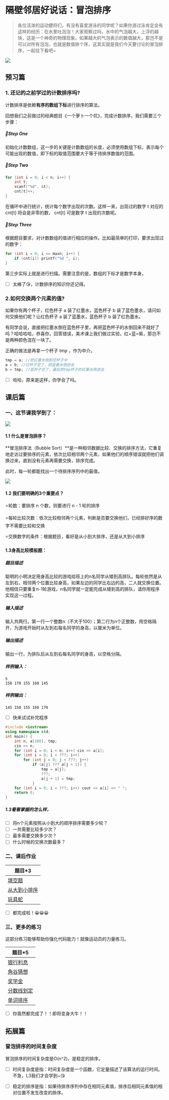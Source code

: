 # **隔壁邻居好说话：冒泡排序**

> 各位活泼的运动健将们，有没有喜爱游泳的同学呢？如果你游过泳肯定会有这样的经历：在水里吐泡泡！大家观察过吗，水中的气泡越大，上浮的越快，这是一个神奇的物理现象。如果越大的气泡表示的数值越大，那岂不是可以对所有泡泡，也就是数值排个序，这其实就是我们今天要讨论的冒泡排序，一起往下看吧~
>

![](paopao.jpg)

## 预习篇

### 1. 还记的之前学过的计数排序吗?

计数排序是依赖**有序的数组下标**进行排序的算法。

回想我们之前做过的经典题目《一个萝卜一个坑》，完成计数排序，我们需要三个步骤：

##### 👣Step **One**  

初始化计数数组，这一步的关键是计数数组的长度，必须使用数组下标，表示每个可能出现的数值，即下标的取值范围要大于等于待排序数值的范围。

##### 👣Step **Two**

```c++
for (int i = 0; i < n; i++) {
	int t;
	scanf("%d", &t);
	cnt[t]++;
}
```

在循环中进行统计，统计每个数字出现的次数。这样一来，出现过的数字 t 对应的 cnt[t] 将会是非零的数， cnt[t] 可是数字 t 出现的次数呢。

##### 👣Step **Three**

根据题目要求，对计数数组的值进行相应的操作。比如最简单的打印，要求出现过的数字：

```c++
for (int i = 0; i <= maxn; i++) {
	if (cnt[i]) printf("%d ", i);
}
```

第三步实际上就是进行扫描。需要注意的是，数组的下标才是数字本身。

- [ ] 太棒了😘，计数排序的知识你还记得。

### 2.如何交换两个元素的值?

如果你有两个杯子，红色杯子 a 装了红墨水，蓝色杯子 b 装了蓝色墨水，请问如何交换他们呢？让红色杯子 a 装了蓝墨水，蓝色杯子 b 装了红色墨水。

有同学会说，直接把红墨水倒在蓝色杯子里，再把蓝色杯子的水倒回来不就好了吗？哈哈哈哈，恭喜你，回答错误，美术课上我们做过实验，红+蓝=紫，那岂不是两种颜色混在一块了。

正确的做法是再拿一个杯子 tmp ，作为中介。

```c++
tmp = a; //把红墨水倒到空杯子中
a = b; //红杯子空了，把蓝墨水倒进去
b = tmp; //蓝杯子空了，最后把tmp杯子的红墨水倒进去
```

- [ ] 哈哈，原来是这样，你学会了吗。

## 课后篇

### 一、这节课我学到了：

![](maopaopaixu.png)



#### 1.1 什么是冒泡排序？

**冒泡排序法（Bubble Sort）**是一种相邻数据比较、交换的排序方法，它重复地走访过要排序的元素，依次比较相邻两个元素，如果他们的顺序错误就把他们调换过来，直到没有元素再需要交换，排序完成。

此时，每一轮都能找出一个待排序序列中的最值。

![](dongtu.gif)

#### 1.2 我们要明确的3个重要点？

⭐轮数：要排序 n 个数，则要进行 n - 1 轮的排序

⭐每轮比较次数：依次比较相邻两个元素，判断是否要交换他们，已经排好序的数字不需要比较和交换

⭐交换数字的条件：根据题目，看好是从小到大排序，还是从大到小排序

#### 1.3身高比较模板题：

##### 题目描述

聪明的小明决定用身高比较的游戏给班上的n名同学从矮到高排队。每轮依然是从左到右，相邻两个位置比较身高，如果左边的同学比右边的高，二人就交换位置。他相信只要重复n-1轮游戏，n名同学就一定能完成从矮到高的排队，请你用程序实现这一过程。

##### 输入描述

输入共两行。第一行一个整数n（不大于100）；第二行为n个正整数，用空格隔开，为游戏开始时从左到右每名同学的身高，以厘米为单位。

##### 输出描述

输出一行，为排队后从左到右每名同学的身高，以空格分隔。

##### 样例输入：

```
5
150 170 155 160 145
```

##### 样例输出：

```
145 150 155 160 170
```

- [ ] 快来试试补完程序

```c++
#include <iostream>
using namespace std;
int main() {
	int n, a[100], tmp;
	cin >> n;
	for (int i = 0; i < n; i++) cin >> a[i];
	for (int i = 0; i < ???; i++)
		for (int j = 0; j < ???; j++)
			if (a[j] ??? a[j + 1]) {
				tmp = a[j];
				???;
				a[j + 1] = tmp;
			}
	for (int i = 0; i < ???; i++) cout << a[i] << " ";
	return 0;
}
```

##### 1.3看看掌握的怎么样，

- [ ] 将n个元素按照从小到大的顺序排序需要多少轮？
- [ ] 一共需要比较多少次？
- [ ] 最多需要交换多少次？
- [ ] 什么时候的交换次数最多？

### 二、课后作业

| 题目*3                                                       |
| ------------------------------------------------------------ |
| [填空题](https://oj.youdao.com/course/10/113/2#/3/8575)      |
| [从大到小排序](https://oj.youdao.com/course/10/113/2#/1/8097) |
| [玩具蛇](https://oj.youdao.com/course/10/113/2#/1/8098)      |

- [ ] 都完成啦！😀😀😀

### 三、更多的练习

这部分练习能够帮助你强化代码能力！就像运动员的力量练习。

| 题目*5                                                      |
| ----------------------------------------------------------- |
| [银行利息](https://oj.youdao.com/course/10/113/2#/1/9184)   |
| [角谷猜想](https://oj.youdao.com/course/10/113/2#/1/9187)   |
| [奖学金](https://oj.youdao.com/course/10/113/2#/1/9094)     |
| [分数线划定](https://oj.youdao.com/course/10/113/2#/1/9088) |
| [单词排序](https://oj.youdao.com/course/10/113/2#/1/9095)   |

- [ ] 你竟然都完成了！！即将变身大牛！！

## 拓展篇

### 冒泡排序的时间复杂度

冒泡排序的时间复杂度是O(n^2)，是稳定的排序。

- [ ] 时间复杂度是指：时间复杂度是一个函数，它定量描述了该算法的运行时间。不急，L3我们才会学到~😘
- [ ] 稳定的排序是指：如果待排序序列中存在相同元素值，排序后相同元素值的相对位置不发生改变的排序。







